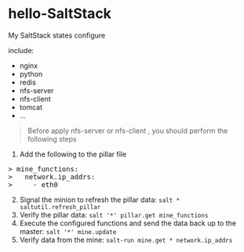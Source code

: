 # hello-SaltStack
My SaltStack states configure 

include:

* nginx
* python
* redis
* nfs-server
* nfs-client
* tomcat
* ...

> Before apply nfs-server or nfs-client , you should perform the following steps

1. Add the following to the pillar file
<pre>
> mine_functions:
>   network.ip_addrs:
>     - eth0
</pre>

2. Signal the minion to refresh the pillar data: `salt * saltutil.refresh_pillar`
3. Verify the pillar data: `salt '*' pillar.get mine_functions`
4. Execute the configured functions and send the data back up to the master: `salt '*' mine.update`
5. Verify data from the mine: `salt-run mine.get * network.ip_addrs`
